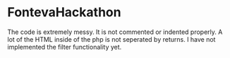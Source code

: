 # FontevaHackathon
The code is extremely messy. It is not commented or indented properly. A lot of the HTML inside of the php is not seperated by returns. I have not implemented the filter functionality yet. 
